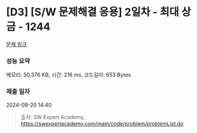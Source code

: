 # [D3] [S/W 문제해결 응용] 2일차 - 최대 상금 - 1244 

[문제 링크](https://swexpertacademy.com/main/code/problem/problemDetail.do?contestProbId=AV15Khn6AN0CFAYD) 

### 성능 요약

메모리: 50,376 KB, 시간: 216 ms, 코드길이: 653 Bytes

### 제출 일자

2024-09-20 14:40



> 출처: SW Expert Academy, https://swexpertacademy.com/main/code/problem/problemList.do
